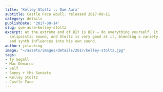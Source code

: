 ```yaml
---
title: 'Kelley Stoltz :: Que Aura'
subtitle: Castle Face &bull; released 2017-08-11
category: details
publishDate: '2017-08-14'
slug: que-aura-kelley-stoltz
excerpt: At the extreme end of DIY is DEY — do everything yourself. It’s a unique
  solipsistic sound, and Stoltz is very good at it, blending a variety of rock, psych,
  and synth influences into his own sound.
author: jclacking
image: "~/assets/images/details/2017/kelley-stoltz.jpg"
tags:
- Ty Segall
- Mac Demarco
- Self
- Sonny + the Sunsets
- Kelley Stoltz
- Castle Face
---
```


